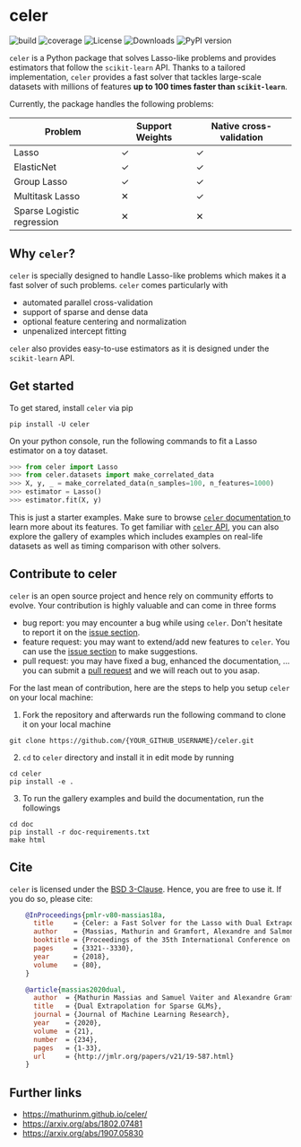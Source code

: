 # celer

![build](https://github.com/mathurinm/celer/workflows/build/badge.svg)
![coverage](https://codecov.io/gh/mathurinm/celer/branch/main/graphs/badge.svg?branch=main)
![License](https://img.shields.io/badge/License-BSD_3--Clause-blue.svg)
![Downloads](https://pepy.tech/badge/celer/month)
![PyPI version](https://badge.fury.io/py/celer.svg)


``celer`` is a Python package that solves Lasso-like problems and provides estimators that follow the ``scikit-learn`` API. Thanks to a tailored implementation, ``celer`` provides a fast solver that tackles large-scale datasets with millions of features **up to 100 times faster than ``scikit-learn``**.

Currently, the package handles the following problems:


| Problem                       | Support Weights | Native cross-validation
| -----------                   | -----------     |----------------
| Lasso                         | ✓               | ✓
| ElasticNet                    | ✓               | ✓
| Group Lasso                   | ✓               | ✓
| Multitask Lasso               | ✕               | ✓
| Sparse Logistic regression    | ✕               | ✕



## Why ``celer``?

``celer`` is specially designed to handle Lasso-like problems which makes it a fast solver of such problems.
``celer`` comes particularly with

- automated parallel cross-validation
- support of sparse and dense data
- optional feature centering and normalization
- unpenalized intercept fitting

``celer`` also provides easy-to-use estimators as it is designed under the ``scikit-learn`` API.



## Get started

To get stared, install ``celer`` via pip

```shell
pip install -U celer
```

On your python console,
run the following commands to fit a Lasso estimator on a toy dataset.

```python
>>> from celer import Lasso
>>> from celer.datasets import make_correlated_data
>>> X, y, _ = make_correlated_data(n_samples=100, n_features=1000)
>>> estimator = Lasso()
>>> estimator.fit(X, y)
```

This is just a starter examples.
Make sure to browse [``celer`` documentation ](https://mathurinm.github.io/celer/) to learn more about its features.
To get familiar with [``celer`` API](https://mathurinm.github.io/celer/api.html), you can also explore the gallery of examples
which includes examples on real-life datasets as well as timing comparison with other solvers.



## Contribute to celer

``celer`` is an open source project and hence rely on community efforts to evolve.
Your contribution is highly valuable and can come in three forms

- bug report: you may encounter a bug while using ``celer``. Don't hesitate to report it on the [issue section](https://github.com/mathurinm/celer/issues).
- feature request: you may want to extend/add new features to ``celer``. You can use the [issue section](https://github.com/mathurinm/celer/issues) to make suggestions.
- pull request: you may have fixed a bug, enhanced the documentation, ... you can submit a [pull request](https://github.com/mathurinm/celer/pulls) and we will reach out to you asap.

For the last mean of contribution, here are the steps to help you setup ``celer`` on your local machine:

1. Fork the repository and afterwards run the following command to clone it on your local machine

```shell
git clone https://github.com/{YOUR_GITHUB_USERNAME}/celer.git
```

2. ``cd`` to ``celer`` directory and install it in edit mode by running

```shell
cd celer
pip install -e .
```

3. To run the gallery examples and build the documentation, run the followings

```shell
cd doc
pip install -r doc-requirements.txt
make html
```


## Cite

``celer`` is licensed under the [BSD 3-Clause](https://github.com/mathurinm/celer/blob/main/LICENSE). Hence, you are free to use it.
If you do so, please cite:


```bibtex
    @InProceedings{pmlr-v80-massias18a,
      title     = {Celer: a Fast Solver for the Lasso with Dual Extrapolation},
      author    = {Massias, Mathurin and Gramfort, Alexandre and Salmon, Joseph},
      booktitle = {Proceedings of the 35th International Conference on Machine Learning},
      pages     = {3321--3330},
      year      = {2018},
      volume    = {80},
    }

    @article{massias2020dual,
      author  = {Mathurin Massias and Samuel Vaiter and Alexandre Gramfort and Joseph Salmon},
      title   = {Dual Extrapolation for Sparse GLMs},
      journal = {Journal of Machine Learning Research},
      year    = {2020},
      volume  = {21},
      number  = {234},
      pages   = {1-33},
      url     = {http://jmlr.org/papers/v21/19-587.html}
    }
```

## Further links

- https://mathurinm.github.io/celer/
- https://arxiv.org/abs/1802.07481
- https://arxiv.org/abs/1907.05830